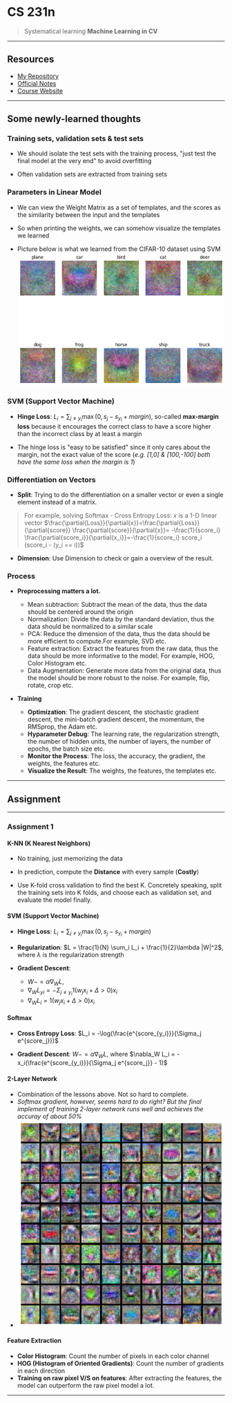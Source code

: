# CS 231n

> Systematical learning **Machine Learning in CV**

----

## Resources

- [My Repository](https://github.com/fightingff/CS231n)
- [Official Notes](https://cs231n.github.io)
- [Course Website](http://cs231n.stanford.edu/)

----

## Some newly-learned thoughts

### Training sets, validation sets & test sets

- We should isolate the test sets with the training process, "just test the final model at the very end" to avoid overfitting

- Often validation sets are extracted from training sets 

### Parameters in Linear Model

- We can view the Weight Matrix as a set of templates, and the scores as the similarity between the input and the templates

- So when printing the weights, we can somehow visualize the templates we learned 

- Picture below is what we learned from the CIFAR-10 dataset using SVM
    ![template](template.png)

### SVM (Support Vector Machine)

- **Hinge Loss**: $L_i = \sum_{j\neq y_i} \max(0, s_j - s_{y_i} + margin)$, so-called **max-margin loss** because it encourages the correct class to have a score higher than the incorrect class by at least a margin

- The hinge loss is "easy to be satisfied" since it only cares about the margin, not the exact value of the score (*e.g. [1,0] & [100,-100] both have the same loss when the margin is 1*)

### Differentiation on Vectors

- **Split**: Trying to do the differentiation on a smaller vector or even a single element instead of a matrix.
> For example, solving Softmax - Cross Entropy Loss:
> $x$ is a 1-D linear vector
> $\frac{\partial{Loss}}{\partial{x}}=\frac{\partial{Loss}}{\partial{score}} \frac{\partial{score}}{\partial{x}}= -\frac{1}{score_i} \frac{\partial{score_i}}{\partial{x_i}}=-\frac{1}{score_i} score_i (score_i - (y_i == i))$

- **Dimension**: Use Dimension to check or gain a overview of the result.

### Process

- **Preprocessing matters a lot.** 
  - Mean subtraction: Subtract the mean of the data, thus the data should be centered around the origin
  - Normalization: Divide the data by the standard deviation, thus the data should be normalized to a similar scale
  - PCA: Reduce the dimension of the data, thus the data should be more efficient to compute.For example, SVD etc.
  - Feature extraction: Extract the features from the raw data, thus the data should be more informative to the model. For example, HOG, Color Histogram etc.
  - Data Augmentation: Generate more data from the original data, thus the model should be more robust to the noise. For example, flip, rotate, crop etc.

- **Training**
  - **Optimization**: The gradient descent, the stochastic gradient descent, the mini-batch gradient descent, the momentum, the RMSprop, the Adam etc. 
  - **Hyparameter Debug**: The learning rate, the regularization strength, the number of hidden units, the number of layers, the number of epochs, the batch size etc.
  - **Monitor the Process**: The loss, the accuracy, the gradient, the weights, the features etc.
  - **Visualize the Result**: The weights, the features, the templates etc.   

----

## Assignment

----

### Assignment 1

#### K-NN (K Nearest Neighbors)

- No training, just memorizing the data

- In prediction, compute the **Distance** with every sample (**Costly**)

- Use K-fold cross validation to find the best K. Concretely speaking, split the training sets into K folds, and choose each as validation set, and evaluate the model finally. 

#### SVM (Support Vector Machine)

- **Hinge Loss**: $L_i = \sum_{j\neq y_i} \max(0, s_j - s_{y_i} + margin)$

- **Regularization**: $L = \frac{1}{N} \sum_i L_i + \frac{1}{2}\lambda |W|^2$, where $\lambda$ is the regularization strength

- **Gradient Descent**: 
    - $W -= \alpha \nabla_W L$,
    - $\nabla_W L_{yi} = - \Sigma_{j \neq y_i}1(w_jx_i + \Delta > 0)x_i$
    - $\nabla_W L_i = 1(w_jx_i + \Delta > 0)x_i$

#### Softmax

- **Cross Entropy Loss**: $L_i = -\log(\frac{e^{score_{y_i}}}{\Sigma_j e^{score_j}})$

- **Gradient Descent**: $W -= \alpha \nabla_W L$, where $\nabla_W L_i = -x_i(\frac{e^{score_{y_i}}}{\Sigma_j e^{score_j}} - 1)$ 

#### 2-Layer Network

- Combination of the lessons above. Not so hard to complete.
- *Softmax gradient, however, seems hard to do right? But the final implement of training 2-layer network runs well and achieves the accuray of about 50%*
- ![The visualized template](network.png)

#### Feature Extraction

- **Color Histogram**: Count the number of pixels in each color channel
- **HOG (Histogram of Oriented Gradients)**: Count the number of gradients in each direction
- **Training on raw pixel V/S on features**: After extracting the features, the model can outperform the raw pixel model a lot.

----